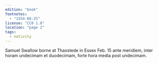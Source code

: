 ```yaml
---
edition: "book"
footnotes:
  - "1554-08-25"
license: "CC0 1.0"
location: "page 2"
tags:
  - nativity
---
```

Samuel Swallow borne at Thaxstede in Essex Feb. 15
ante meridiem, inter horam undecimam et duodecimam, forte hora
media post undecimam.
